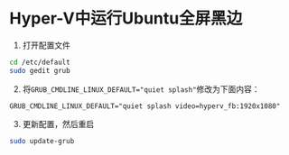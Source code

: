 # Hyper-V中运行Ubuntu全屏黑边

1. 打开配置文件

```bash
cd /etc/default
sudo gedit grub
```

2. 将`GRUB_CMDLINE_LINUX_DEFAULT="quiet splash"`修改为下面内容：

```
GRUB_CMDLINE_LINUX_DEFAULT="quiet splash video=hyperv_fb:1920x1080"
```

3. 更新配置，然后重启

```bash
sudo update-grub
```